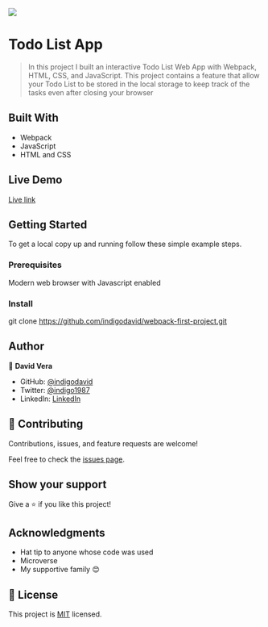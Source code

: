 ![](https://img.shields.io/badge/Microverse-blueviolet)

# Todo List App

> In this project I built an interactive Todo List Web App with Webpack, HTML, CSS, and JavaScript. This project contains a feature that allow your Todo List to be stored in the local storage to keep track of the tasks even after closing your browser

## Built With

- Webpack
- JavaScript
- HTML and CSS

## Live Demo

[Live link](https://indigodavid.github.io/to-do-list-app/)

## Getting Started

To get a local copy up and running follow these simple example steps.

### Prerequisites

Modern web browser with Javascript enabled

### Install

git clone https://github.com/indigodavid/webpack-first-project.git

## Author

👤 **David Vera**

- GitHub: [@indigodavid](https://github.com/indigodavid)
- Twitter: [@indigo1987](https://twitter.com/indigo1987)
- LinkedIn: [LinkedIn](https://linkedin.com/in/david-vera-castillo-001b5756/)

## 🤝 Contributing

Contributions, issues, and feature requests are welcome!

Feel free to check the [issues page](../../issues/).

## Show your support

Give a ⭐️ if you like this project!

## Acknowledgments

- Hat tip to anyone whose code was used
- Microverse
- My supportive family 😊

## 📝 License

This project is [MIT](./MIT.md) licensed.
